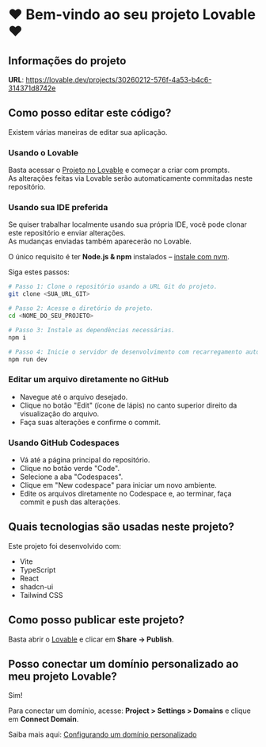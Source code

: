 
# ❤️ Bem-vindo ao seu projeto Lovable ❤️

## Informações do projeto

**URL**: https://lovable.dev/projects/30260212-576f-4a53-b4c6-314371d8742e

## Como posso editar este código?

Existem várias maneiras de editar sua aplicação.

### Usando o Lovable

Basta acessar o [Projeto no Lovable](https://lovable.dev/projects/30260212-576f-4a53-b4c6-314371d8742e) e começar a criar com prompts.  
As alterações feitas via Lovable serão automaticamente commitadas neste repositório.

### Usando sua IDE preferida

Se quiser trabalhar localmente usando sua própria IDE, você pode clonar este repositório e enviar alterações.  
As mudanças enviadas também aparecerão no Lovable.  

O único requisito é ter **Node.js & npm** instalados – [instale com nvm](https://github.com/nvm-sh/nvm#installing-and-updating).  

Siga estes passos:

```sh
# Passo 1: Clone o repositório usando a URL Git do projeto.
git clone <SUA_URL_GIT>

# Passo 2: Acesse o diretório do projeto.
cd <NOME_DO_SEU_PROJETO>

# Passo 3: Instale as dependências necessárias.
npm i

# Passo 4: Inicie o servidor de desenvolvimento com recarregamento automático e preview instantâneo.
npm run dev
````

### Editar um arquivo diretamente no GitHub

* Navegue até o arquivo desejado.
* Clique no botão "Edit" (ícone de lápis) no canto superior direito da visualização do arquivo.
* Faça suas alterações e confirme o commit.

### Usando GitHub Codespaces

* Vá até a página principal do repositório.
* Clique no botão verde "Code".
* Selecione a aba "Codespaces".
* Clique em "New codespace" para iniciar um novo ambiente.
* Edite os arquivos diretamente no Codespace e, ao terminar, faça commit e push das alterações.

## Quais tecnologias são usadas neste projeto?

Este projeto foi desenvolvido com:

* Vite
* TypeScript
* React
* shadcn-ui
* Tailwind CSS

## Como posso publicar este projeto?

Basta abrir o [Lovable](https://lovable.dev/projects/30260212-576f-4a53-b4c6-314371d8742e) e clicar em **Share -> Publish**.

## Posso conectar um domínio personalizado ao meu projeto Lovable?

Sim!

Para conectar um domínio, acesse: **Project > Settings > Domains** e clique em **Connect Domain**.

Saiba mais aqui: [Configurando um domínio personalizado](https://docs.lovable.dev/features/custom-domain#custom-domain)


